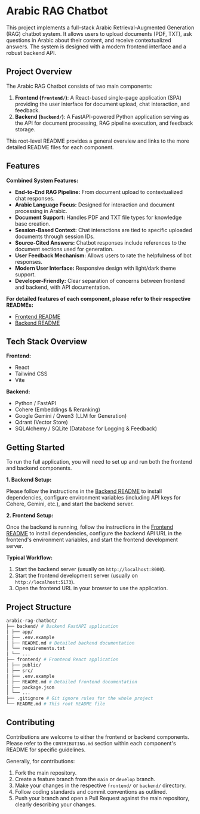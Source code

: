 # Arabic RAG Chatbot

This project implements a full-stack Arabic Retrieval-Augmented Generation (RAG) chatbot system. It allows users to upload documents (PDF, TXT), ask questions in Arabic about their content, and receive contextualized answers. The system is designed with a modern frontend interface and a robust backend API.

## Project Overview

The Arabic RAG Chatbot consists of two main components:

1.  **Frontend (`frontend/`)**: A React-based single-page application (SPA) providing the user interface for document upload, chat interaction, and feedback.
2.  **Backend (`backend/`)**: A FastAPI-powered Python application serving as the API for document processing, RAG pipeline execution, and feedback storage.

This root-level README provides a general overview and links to the more detailed README files for each component.

## Features

**Combined System Features:**

- **End-to-End RAG Pipeline:** From document upload to contextualized chat responses.
- **Arabic Language Focus:** Designed for interaction and document processing in Arabic.
- **Document Support:** Handles PDF and TXT file types for knowledge base creation.
- **Session-Based Context:** Chat interactions are tied to specific uploaded documents through session IDs.
- **Source-Cited Answers:** Chatbot responses include references to the document sections used for generation.
- **User Feedback Mechanism:** Allows users to rate the helpfulness of bot responses.
- **Modern User Interface:** Responsive design with light/dark theme support.
- **Developer-Friendly:** Clear separation of concerns between frontend and backend, with API documentation.

**For detailed features of each component, please refer to their respective READMEs:**

- [Frontend README](./frontend/README.md)
- [Backend README](./backend/README.md)

## Tech Stack Overview

**Frontend:**

- React
- Tailwind CSS
- Vite

**Backend:**

- Python / FastAPI
- Cohere (Embeddings & Reranking)
- Google Gemini / Qwen3 (LLM for Generation)
- Qdrant (Vector Store)
- SQLAlchemy / SQLite (Database for Logging & Feedback)

## Getting Started

To run the full application, you will need to set up and run both the frontend and backend components.

**1. Backend Setup:**

Please follow the instructions in the [Backend README](./backend/README.md) to install dependencies, configure environment variables (including API keys for Cohere, Gemini, etc.), and start the backend server.

**2. Frontend Setup:**

Once the backend is running, follow the instructions in the [Frontend README](./frontend/README.md) to install dependencies, configure the backend API URL in the frontend's environment variables, and start the frontend development server.

**Typical Workflow:**

1.  Start the backend server (usually on `http://localhost:8000`).
2.  Start the frontend development server (usually on `http://localhost:5173`).
3.  Open the frontend URL in your browser to use the application.

## Project Structure

```bash
arabic-rag-chatbot/
├── backend/ # Backend FastAPI application
│ ├── app/
│ ├── .env.example
│ ├── README.md # Detailed backend documentation
│ └── requirements.txt
│ └── ...
├── frontend/ # Frontend React application
│ ├── public/
│ ├── src/
│ ├── .env.example
│ ├── README.md # Detailed frontend documentation
│ ├── package.json
│ └── ...
├── .gitignore # Git ignore rules for the whole project
└── README.md # This root README file
```

## Contributing

Contributions are welcome to either the frontend or backend components. Please refer to the `CONTRIBUTING.md` section within each component's README for specific guidelines.

Generally, for contributions:

1.  Fork the main repository.
2.  Create a feature branch from the `main` or `develop` branch.
3.  Make your changes in the respective `frontend/` or `backend/` directory.
4.  Follow coding standards and commit conventions as outlined.
5.  Push your branch and open a Pull Request against the main repository, clearly describing your changes.
